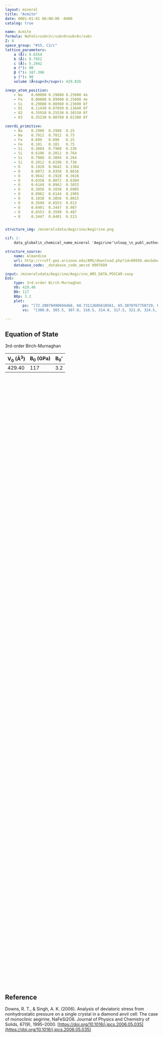 ```yaml
---
layout: mineral
title: "Acmite"
date: 0001-01-01 00:00:00 -0400
catalog: true

name: Acmite
formula: NaFeSi<sub>2</sub>O<sub>6</sub>
Z: 4
space_group: "#15, C2/c"
lattice_parameters:
    a (Å): 9.6554
    b (Å): 8.7952
    c (Å): 5.2942
    α (°): 90
    β (°): 107.396
    γ (°): 90
    volume (Å<sup>3</sup>): 429.026

ineqv_atom_position:
    - Na	0.00000	0.29880	0.25000	4e
    - Fe	0.00000	0.89900	0.25000	4e
    - Si	0.29080	0.08960	0.23600	8f
    - O1	0.11430	0.07850	0.13840	8f
    - O2	0.35910	0.25530	0.30150	8f
    - O3	0.35230	0.00760	0.01300	8f

coordi_primitive:
    - Na	0.2988	0.2988	0.25
    - Na	0.7012	0.7012	0.75
    - Fe	0.899	0.899	0.25
    - Fe	0.101	0.101	0.75
    - Si	0.3804	0.7988	0.236
    - Si	0.6196	0.2012	0.764
    - Si	0.7988	0.3804	0.264
    - Si	0.2012	0.6196	0.736
    - O 	0.1928	0.9642	0.1384
    - O 	0.8072	0.0358	0.8616
    - O 	0.9642	0.1928	0.3616
    - O	    0.0358	0.8072	0.6384
    - O	    0.6144	0.8962	0.3015
    - O 	0.3856	0.1038	0.6985
    - O	    0.8962	0.6144	0.1985
    - O	    0.1038	0.3856	0.8015
    - O 	0.3599	0.6553	0.013
    - O	    0.6401	0.3447	0.987
    - O 	0.6553	0.3599	0.487
    - O 	0.3447	0.6401	0.513


structure_img: /mineralsdata/Aegirine/Aegirine.png

cif: |-
    data_global\n_chemical_name_mineral 'Aegirine'\nloop_\n_publ_author_name\n'Redhammer G J'\n'Amthauer G'\n'Roth G'\n'Tippelt G'\n'Lottermoser W'\n_journal_name_full 'American Mineralogist'\n_journal_volume 91 \n_journal_year 2006\n_journal_page_first 1271\n_journal_page_last 1292\n_publ_section_title\n;\n Single crystal X-ray diffraction and temperature dependent 57Fe Mossbauer\n spectroscopy on the hedenbergite - aegirine (Ca,Na)(Fe2+,Fe3+)Si2O6 solid solution\n Sample- nahp22, T = 298 K\n;\n_database_code_amcsd 0004215\n_chemical_compound_source 'Synthetic'\n_chemical_formula_sum 'Na Fe Si2 O6'\n_cell_length_a 9.6554\n_cell_length_b 8.7952\n_cell_length_c 5.2942\n_cell_angle_alpha 90\n_cell_angle_beta 107.396\n_cell_angle_gamma 90\n_cell_volume 429.026\n_exptl_crystal_density_diffrn      3.576\n_symmetry_space_group_name_H-M 'C 1 2/c 1'\nloop_\n_space_group_symop_operation_xyz\n  'x,y,z'\n  '1/2+x,1/2+y,z'\n  'x,-y,1/2+z'\n  '1/2+x,1/2-y,1/2+z'\n  '-x,y,1/2-z'\n  '1/2-x,1/2+y,1/2-z'\n  '-x,-y,-z'\n  '1/2-x,1/2-y,-z'\nloop_\n_atom_site_label\n_atom_site_fract_x\n_atom_site_fract_y\n_atom_site_fract_z\n_atom_site_U_iso_or_equiv\nNa2   0.00000   0.29880   0.25000   0.00940\nFe1   0.00000   0.89900   0.25000   0.00250\nSi   0.29080   0.08960   0.23600   0.00220\nO1   0.11430   0.07850   0.13840   0.00310\nO2   0.35910   0.25530   0.30150   0.00620\nO3   0.35230   0.00760   0.01300   0.00500\n\n

structure_source: 
    name: Almandine
    url: http://rruff.geo.arizona.edu/AMS/download.php?id=08950.amc&down=amc
    database_code: _database_code_amcsd 0007689

input: /mineralsdata/Aegirine/Aegirine_AMS_DATA.POSCAR.vasp
EoS:
    type: 3rd-order Birch-Murnaghan
    V0: 429.40
    B0: 117
    B0p: 3.2 
    plot:
        ps: "[72.20078490694468, 68.73112605610561, 65.3870767750729, 62.163836527957095, 59.056786462070896, 56.061484656992306, 53.17366110030796, 50.38921247336588, 47.704196816296744, 45.11482812964071, 42.617470959825404, 40.208635007193486, 37.88496978805359, 35.64325937611753, 33.48041724353252, 31.393481217368965, 29.379608563769388, 27.436071208889455, 25.560251103192122, 23.749635733506743, 22.001813785478266, 20.31447095755044, 18.685385926409086, 17.11242646281127, 15.59354569591842, 14.126778523597867, 12.710238165642773, 11.342112856456842, 10.020662673443029, 8.744216497110342, 7.511169098753261, 6.3199783514567605, 5.169162560124191, 4.057297906210023, 2.983016002854756, 1.9450015561606215, 0.9419901284119336, -0.027234000878580043, -0.9638398801198539, -1.8689518409095447, -2.74365136722564]"
        vs:  "[300.0, 303.5, 307.0, 310.5, 314.0, 317.5, 321.0, 324.5, 328.0, 331.5, 335.0, 338.5, 342.0, 345.5, 349.0, 352.5, 356.0, 359.5, 363.0, 366.5, 370.0, 373.5, 377.0, 380.5, 384.0, 387.5, 391.0, 394.5, 398.0, 401.5, 405.0, 408.5, 412.0, 415.5, 419.0, 422.5, 426.0, 429.5, 433.0, 436.5, 440.0]"
         
---
```


## Equation of State

3rd-order Birch-Murnaghan
		
| V<sub>0</sub> (Å<sup>3</sup>) | B<sub>0</sub> (GPa) | B<sub>0</sub>' |
| ----------------------------- | ------------------- | -------------- |
| 429.40                        | 117                 | 3.2            |

<div class="row">
<div style="display: inline-block;width: 100%; ">
<center><div id="EoSplot" style="width: 100%; height: 50vh"></div></center>
<script>
    EoSfigure = document.getElementById('EoSplot');
    var data = [{
        name: 'EoS of Acimite',
        x: [300.0, 303.5, 307.0, 310.5, 314.0, 317.5, 321.0, 324.5, 328.0, 331.5, 335.0, 338.5, 342.0, 345.5, 349.0, 352.5, 356.0, 359.5, 363.0, 366.5, 370.0, 373.5, 377.0, 380.5, 384.0, 387.5, 391.0, 394.5, 398.0, 401.5, 405.0, 408.5, 412.0, 415.5, 419.0, 422.5, 426.0, 429.5, 433.0, 436.5, 440.0],
        y: [72.20078490694468, 68.73112605610561, 65.3870767750729, 62.163836527957095, 59.056786462070896, 56.061484656992306, 53.17366110030796, 50.38921247336588, 47.704196816296744, 45.11482812964071, 42.617470959825404, 40.208635007193486, 37.88496978805359, 35.64325937611753, 33.48041724353252, 31.393481217368965, 29.379608563769388, 27.436071208889455, 25.560251103192122, 23.749635733506743, 22.001813785478266, 20.31447095755044, 18.685385926409086, 17.11242646281127, 15.59354569591842, 14.126778523597867, 12.710238165642773, 11.342112856456842, 10.020662673443029, 8.744216497110342, 7.511169098753261, 6.3199783514567605, 5.169162560124191, 4.057297906210023, 2.983016002854756, 1.9450015561606215, 0.9419901284119336, -0.027234000878580043, -0.9638398801198539, -1.8689518409095447, -2.74365136722564],
        mode: 'lines',
                }];
    Plotly.newPlot(EoSfigure, data);
</script>
</div>
</div>

## Reference

Downs, R. T., & Singh, A. K. (2006). Analysis of deviatoric stress from nonhydrostatic pressure on a single crystal in a diamond anvil cell: The case of monoclinic aegirine, NaFeSi2O6. Journal of Physics and Chemistry of Solids, 67(9), 1995–2000. [https://doi.org/10.1016/j.jpcs.2006.05.035](https://doi.org/10.1016/j.jpcs.2006.05.035)